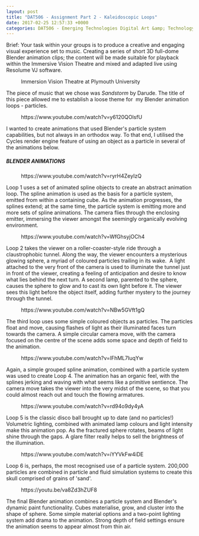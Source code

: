 ```yaml
---
layout: post
title: "DAT506 - Assignment Part 2 - Kaleidoscopic Loops"
date: 2017-02-25 12:57:33 +0000
categories: DAT506 - Emerging Technologies Digital Art &amp; Technology
---
```


<!-- wp:paragraph -->
<p>Brief: Your task within your groups is to produce a creative and engaging visual experience set to music. Creating a series of short 3D full-dome Blender animation clips; the content will be made suitable for playback within the Immersive Vision Theatre and mixed and adapted live using Resolume VJ software.</p>
<!-- /wp:paragraph -->

<!-- wp:image {"id":855,"sizeSlug":"full","linkDestination":"media"} -->
<figure class="wp-block-image size-full"><a href="https://www.circleseven.co.uk/wp-content/uploads/2023/05/ivtt-1024x820-1-300x240-1.jpg"><img src="https://www.circleseven.co.uk/wp-content/uploads/2023/05/ivtt-1024x820-1-300x240-1.jpg" alt="" class="wp-image-855"/></a><figcaption class="wp-element-caption">Immersion Vision Theatre at Plymouth University</figcaption></figure>
<!-- /wp:image -->

<!-- wp:paragraph -->
<p>The piece of music that we chose was <em>Sandstorm</em> by Darude. The title of this piece allowed me to establish a loose theme for &nbsp;my Blender animation loops - particles.</p>
<!-- /wp:paragraph -->

<!-- wp:embed {"url":"https://www.youtube.com/watch?v=y6120QOlsfU","type":"video","providerNameSlug":"youtube","responsive":true,"className":"wp-embed-aspect-16-9 wp-has-aspect-ratio"} -->
<figure class="wp-block-embed is-type-video is-provider-youtube wp-block-embed-youtube wp-embed-aspect-16-9 wp-has-aspect-ratio"><div class="wp-block-embed__wrapper">
https://www.youtube.com/watch?v=y6120QOlsfU
</div></figure>
<!-- /wp:embed -->

<!-- wp:paragraph -->
<p>I wanted to create animations that used Blender's particle system capabilities, but not always in an orthodox way. To that end, I utilised the Cycles render engine feature of using an object as a particle in several of the animations below.</p>
<!-- /wp:paragraph -->

<!-- wp:heading {"level":5} -->
<h5 class="wp-block-heading">BLENDER ANIMATIONS</h5>
<!-- /wp:heading -->

<!-- wp:embed {"url":"https://www.youtube.com/watch?v=ryrH4ZeyIzQ","type":"video","providerNameSlug":"youtube","responsive":true,"className":"wp-embed-aspect-4-3 wp-has-aspect-ratio"} -->
<figure class="wp-block-embed is-type-video is-provider-youtube wp-block-embed-youtube wp-embed-aspect-4-3 wp-has-aspect-ratio"><div class="wp-block-embed__wrapper">
https://www.youtube.com/watch?v=ryrH4ZeyIzQ
</div></figure>
<!-- /wp:embed -->

<!-- wp:paragraph -->
<p>Loop 1 uses a set of animated spline objects to create an abstract animation loop. The spline animation is used as the basis for a particle system, emitted from within a containing cube. As the animation progresses, the splines extend; at the same time, the particle system is emitting more and more sets of spline animations. The camera flies through the enclosing emitter, immersing the viewer amongst the seemingly organically evolving environment.</p>
<!-- /wp:paragraph -->

<!-- wp:embed {"url":"https://www.youtube.com/watch?v=WfGhsyjOCh4","type":"video","providerNameSlug":"youtube","responsive":true,"className":"wp-embed-aspect-4-3 wp-has-aspect-ratio"} -->
<figure class="wp-block-embed is-type-video is-provider-youtube wp-block-embed-youtube wp-embed-aspect-4-3 wp-has-aspect-ratio"><div class="wp-block-embed__wrapper">
https://www.youtube.com/watch?v=WfGhsyjOCh4
</div></figure>
<!-- /wp:embed -->

<!-- wp:paragraph -->
<p>Loop 2 takes the viewer on a roller-coaster-style ride through a claustrophobic tunnel. Along the way, the viewer encounters a mysterious glowing sphere, a myriad of coloured particles trailing in its wake.&nbsp; A light attached to the very front of the camera is used to illuminate the tunnel just in front of the viewer, creating a feeling of anticipation and desire to know what lies behind the next turn. A second lamp, parented to the sphere, causes the sphere to glow and to cast its own light before it. The viewer sees this light before the object itself, adding further mystery to the journey through the tunnel.</p>
<!-- /wp:paragraph -->

<!-- wp:embed {"url":"https://www.youtube.com/watch?v=NBw5GVft1gQ","type":"video","providerNameSlug":"youtube","responsive":true,"className":"wp-embed-aspect-4-3 wp-has-aspect-ratio"} -->
<figure class="wp-block-embed is-type-video is-provider-youtube wp-block-embed-youtube wp-embed-aspect-4-3 wp-has-aspect-ratio"><div class="wp-block-embed__wrapper">
https://www.youtube.com/watch?v=NBw5GVft1gQ
</div></figure>
<!-- /wp:embed -->

<!-- wp:paragraph -->
<p>The third loop uses some simple coloured objects as particles. The particles float and move, causing flashes of light as their illuminated faces turn towards the camera. A simple circular camera move, with the camera focused on the centre of the scene adds some space and depth of field to the animation.</p>
<!-- /wp:paragraph -->

<!-- wp:embed {"url":"https://www.youtube.com/watch?v=lFhML7IuqYw","type":"video","providerNameSlug":"youtube","responsive":true,"className":"wp-embed-aspect-4-3 wp-has-aspect-ratio"} -->
<figure class="wp-block-embed is-type-video is-provider-youtube wp-block-embed-youtube wp-embed-aspect-4-3 wp-has-aspect-ratio"><div class="wp-block-embed__wrapper">
https://www.youtube.com/watch?v=lFhML7IuqYw
</div></figure>
<!-- /wp:embed -->

<!-- wp:paragraph -->
<p>Again, a simple grouped spline animation, combined with a particle system was used to create Loop 4. The animation has an organic feel, with the splines jerking and waving with what seems like a primitive sentience. The camera move takes the viewer into the very midst of the scene, so that you could almost reach out and touch the flowing armatures.</p>
<!-- /wp:paragraph -->

<!-- wp:embed {"url":"https://www.youtube.com/watch?v=rd94o9dy4yA","type":"video","providerNameSlug":"youtube","responsive":true,"className":"wp-embed-aspect-4-3 wp-has-aspect-ratio"} -->
<figure class="wp-block-embed is-type-video is-provider-youtube wp-block-embed-youtube wp-embed-aspect-4-3 wp-has-aspect-ratio"><div class="wp-block-embed__wrapper">
https://www.youtube.com/watch?v=rd94o9dy4yA
</div></figure>
<!-- /wp:embed -->

<!-- wp:paragraph -->
<p>Loop 5 is the classic disco ball brought up to date (and no particles!) Volumetric lighting, combined with animated lamp colours and light intensity make this animation pop. As the fractured sphere rotates, beams of light shine through the gaps. A glare filter really helps to sell the brightness of the illumination.</p>
<!-- /wp:paragraph -->

<!-- wp:embed {"url":"https://www.youtube.com/watch?v=iYYVkFw4iDE","type":"video","providerNameSlug":"youtube","responsive":true,"className":"wp-embed-aspect-4-3 wp-has-aspect-ratio"} -->
<figure class="wp-block-embed is-type-video is-provider-youtube wp-block-embed-youtube wp-embed-aspect-4-3 wp-has-aspect-ratio"><div class="wp-block-embed__wrapper">
https://www.youtube.com/watch?v=iYYVkFw4iDE
</div></figure>
<!-- /wp:embed -->

<!-- wp:paragraph -->
<p>Loop 6 is, perhaps, the most recognised use of a particle system. 200,000 particles are combined in particle and fluid simulation systems to create this skull comprised of grains of 'sand'.</p>
<!-- /wp:paragraph -->

<!-- wp:embed {"url":"https://youtu.be/va8Zd3hZUF8","type":"video","providerNameSlug":"youtube","responsive":true,"className":"wp-embed-aspect-4-3 wp-has-aspect-ratio"} -->
<figure class="wp-block-embed is-type-video is-provider-youtube wp-block-embed-youtube wp-embed-aspect-4-3 wp-has-aspect-ratio"><div class="wp-block-embed__wrapper">
https://youtu.be/va8Zd3hZUF8
</div></figure>
<!-- /wp:embed -->

<!-- wp:paragraph -->
<p>The final Blender animation combines a particle system and Blender's dynamic paint functionality. Cubes materialise, grow, and cluster into the shape of sphere. Some simple material options and a two-point lighting system add drama to the animation. Strong depth of field settings ensure the animation seems to appear almost from thin air.</p>
<!-- /wp:paragraph -->